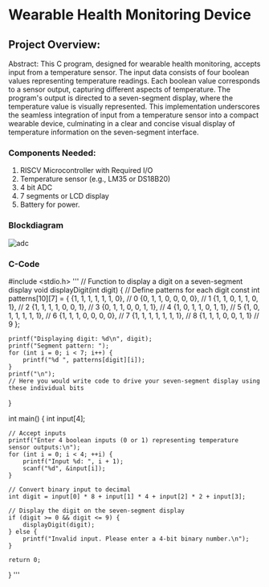 # Wearable Health Monitoring Device

## Project Overview:

Abstract:
This C program, designed for wearable health monitoring, accepts input from a temperature sensor. The input data consists of four boolean values representing temperature readings. Each boolean value corresponds to a sensor output, capturing different aspects of temperature. The program's output is directed to a seven-segment display, where the temperature value is visually represented. This implementation underscores the seamless integration of input from a temperature sensor into a compact wearable device, culminating in a clear and concise visual display of temperature information on the seven-segment interface.
### Components Needed:
1. RISCV Microcontroller with Required I/O
2. Temperature sensor (e.g., LM35 or DS18B20)
3. 4 bit ADC
4. 7 segments or LCD display
5. Battery for power.


### Blockdiagram
![adc](https://github.com/Daniel4bit/RISC-V_HDP/assets/65249875/fcf3ed61-966d-44d1-beed-f04129e50c1f)

### C-Code
#include <stdio.h>
'''
// Function to display a digit on a seven-segment display
void displayDigit(int digit) {
    // Define patterns for each digit
    const int patterns[10][7] = {
        {1, 1, 1, 1, 1, 1, 0},  // 0
        {0, 1, 1, 0, 0, 0, 0},  // 1
        {1, 1, 0, 1, 1, 0, 1},  // 2
        {1, 1, 1, 1, 0, 0, 1},  // 3
        {0, 1, 1, 0, 0, 1, 1},  // 4
        {1, 0, 1, 1, 0, 1, 1},  // 5
        {1, 0, 1, 1, 1, 1, 1},  // 6
        {1, 1, 1, 0, 0, 0, 0},  // 7
        {1, 1, 1, 1, 1, 1, 1},  // 8
        {1, 1, 1, 0, 0, 1, 1}   // 9
    };

    printf("Displaying digit: %d\n", digit);
    printf("Segment pattern: ");
    for (int i = 0; i < 7; i++) {
        printf("%d ", patterns[digit][i]);
    }
    printf("\n");
    // Here you would write code to drive your seven-segment display using these individual bits
}

int main() {
    int input[4];

    // Accept inputs
    printf("Enter 4 boolean inputs (0 or 1) representing temperature sensor outputs:\n");
    for (int i = 0; i < 4; ++i) {
        printf("Input %d: ", i + 1);
        scanf("%d", &input[i]);
    }

    // Convert binary input to decimal
    int digit = input[0] * 8 + input[1] * 4 + input[2] * 2 + input[3];

    // Display the digit on the seven-segment display
    if (digit >= 0 && digit <= 9) {
        displayDigit(digit);
    } else {
        printf("Invalid input. Please enter a 4-bit binary number.\n");
    }

    return 0;
}
'''


